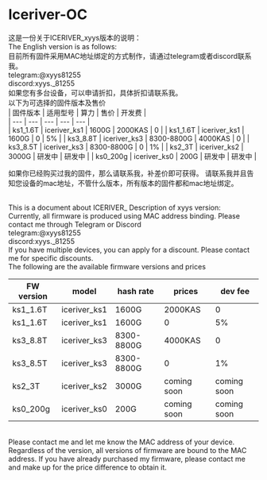 # Iceriver-OC
这是一份关于ICERIVER_xyys版本的说明：<br>
The English version is as follows:<br>
目前所有固件采用MAC地址绑定的方式制作，请通过telegram或者discord联系我。<br>
telegram:@xyys81255<br>
discord:xyys._81255<br>
如果您有多台设备，可以申请折扣，具体折扣请联系我。<br>
以下为可选择的固件版本及售价<br>
| 固件版本 | 适用型号 | 算力 | 售价 | 开发费 |  
| --- | --- | --- |  --- |  --- |  
| ks1_1.6T | iceriver_ks1 | 1600G | 2000KAS | 0 | 
| ks1_1.6T | iceriver_ks1 | 1600G | 0 | 5% | 
| ks3_8.8T | iceriver_ks3 | 8300-8800G | 4000KAS | 0 | 
| ks3_8.5T | iceriver_ks3 | 8300-8800G | 0 | 1% | 
| ks2_3T | iceriver_ks2 | 3000G | 研发中 | 研发中 | 
| ks0_200g | iceriver_ks0 | 200G | 研发中 | 研发中 | 

如果你已经购买过我的固件，那么请联系我，补差价即可获得。
请联系我并且告知您设备的mac地址，不管什么版本，所有版本的固件都和mac地址绑定。

<br>
This is a document about ICERIVER_ Description of xyys version:<br>
Currently, all firmware is produced using MAC address binding. Please contact me through Telegram or Discord<br>
telegram:@xyys81255<br>
discord:xyys._81255<br>
If you have multiple devices, you can apply for a discount. Please contact me for specific discounts.<br>
The following are the available firmware versions and prices<br>

| FW version | model | hash rate | prices | dev fee |  
| --- | --- | --- |  --- |  --- |  
| ks1_1.6T | iceriver_ks1 | 1600G | 2000KAS | 0 | 
| ks1_1.6T | iceriver_ks1 | 1600G | 0 | 5% | 
| ks3_8.8T | iceriver_ks3 | 8300-8800G | 4000KAS| 0 | 
| ks3_8.5T | iceriver_ks3 | 8300-8800G | 0 | 1% | 
| ks2_3T | iceriver_ks2 | 3000G | coming soon | coming soon | 
| ks0_200g | iceriver_ks0 | 200G | coming soon | coming soon | 
<br>
Please contact me and let me know the MAC address of your device. Regardless of the version, all versions of firmware are bound to the MAC address.
If you have already purchased my firmware, please contact me and make up for the price difference to obtain it.
